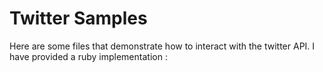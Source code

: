 # Twitter Samples
Here are some files that demonstrate how to interact with the twitter API. 
I have provided a ruby implementation :


